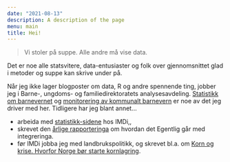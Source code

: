```yaml
---
date: "2021-08-13"
description: A description of the page
menu: main
title: Hei!
---
```


> Vi stoler på suppe. Alle andre må vise data.

Det er noe alle statsvitere, data-entusiaster og folk over gjennomsnittet glad i metoder og suppe kan skrive under på. 

Når jeg ikke lager blogposter om data, R og andre spennende ting, jobber jeg i Barne-, ungdoms- og familiedirektoratets analysesavdeling. [Statistikk om barnevernet](https://bufdir.no/Statistikk_og_analyse/Barnevern/Oppsummert_status_i_tall_for_barnevernet/) og [monitorering av kommunalt barnevern](https://bufdir.no/Statistikk_og_analyse/Barnevern_kommunemonitor/#/) er noe av det jeg driver med her.  Tidligere har jeg blant annet...

- arbeida med [statistikk-sidene](https://www.imdi.no/tall-og-statistikk/) hos IMDi,,
- skrevet den [årlige rapporteringa](https://www.imdi.no/globalassets/dokumenter/arsrapporter-og-styrende-dokumenter/arsrapport-2017/integrering-i-norge-overordnet-analyse-2017.pdf) om hvordan det Egentlig går med integreringa. 
- før IMDi jobba jeg med landbrukspolitikk, og skrevet bl.a. om [Korn og krise. Hvorfor Norge bør starte kornlagring](https://www.agrianalyse.no/publikasjoner/korn-og-krise-article335-856.html).